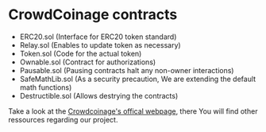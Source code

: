 # CrowdCoinage contracts

- ERC20.sol (Interface for ERC20 token standard)
- Relay.sol (Enables to update token as necessary)
- Token.sol (Code for the actual token)
- Ownable.sol (Contract for authorizations)
- Pausable.sol (Pausing contracts halt any non-owner interactions)
- SafeMathLib.sol (As a security precaution, We are extending the default math functions)
- Destructible.sol (Allows destrying the contracts)

Take a look at the [Crowdcoinage's offical webpage](http://www.crowdcoinage.com/), there You will find other ressources regarding our project.
